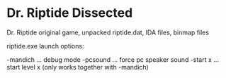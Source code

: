 # Dr. Riptide Dissected
Dr. Riptide original game, unpacked riptide.dat, IDA files, binmap files

riptide.exe launch options:

-mandich ... debug mode
-pcsound ... force pc speaker sound
-start x  ... start level x (only works together with -mandich)

